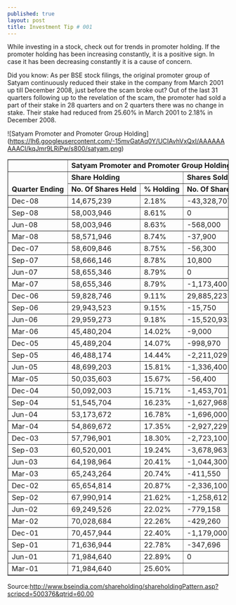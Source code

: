 ```yaml
---
published: true
layout: post
title: Investment Tip # 001
---
```


While investing in a stock, check out for trends in promoter holding. If the promoter holding has been increasing constantly, it is a positive sign. In case it has been decreasing constantly it is a cause of concern.

<!---abstract-->

Did you know: As per BSE stock filings, the original promoter group of Satyam continuously reduced their stake in the company from March 2001 up till December 2008, just before the scam broke out? Out of the last 31 quarters following up to the revelation of the scam, the promoter had sold a part of their stake in 28 quarters and on 2 quarters there was no change in stake. Their stake had reduced from 25.60% in March 2001 to 2.18% in December 2008.


![Satyam Promoter and Promoter Group Holding] (https://lh6.googleusercontent.com/-15mvGatAq0Y/UCIAvhVxQxI/AAAAAAAAACI/kqJmr9LRiPw/s800/satyam.png)

<table border="1" cellspacing="0" cellpadding="0" width="100%" > 
<tbody>
<tr>
<td width="11%" nowrap="" valign="bottom" ></td>
<td width="88%" nowrap="" colspan="4" valign="bottom" ><b>Satyam Promoter and Promoter Group Holdings</b></td>
</tr>

<tr>
<td width="11%" nowrap="" rowspan="2" valign="bottom" ><b>Quarter Ending</b></td>
<td width="44%" nowrap="" colspan="2" valign="bottom" ><b>Share Holding</b></td>
<td width="44%" nowrap="" colspan="2" valign="bottom" ><b>Shares Sold</b></td>
</tr>

<tr>
<td width="28%" nowrap="" valign="bottom" ><b>No. Of Shares Held</b></td>
<td width="15%" nowrap="" valign="bottom" ><b>% Holding</b></td>
<td width="28%" nowrap="" valign="bottom" ><b>No. Of Shares Held</b></td>
<td width="15%" nowrap="" valign="bottom" ><b>% Holding</b></td>
</tr>

<tr>
<td width="11%" >Dec-08</td>
<td width="28%" nowrap="" valign="bottom" >14,675,239</td>
<td width="15%" nowrap="" valign="bottom" >2.18%</td>
<td width="28%" nowrap="" valign="bottom" >-43,328,707</td>
<td width="15%" nowrap="" valign="bottom" >-6.43%</td>
</tr>

<tr>
<td width="11%" >Sep-08</td>
<td width="28%" nowrap="" valign="bottom" >58,003,946</td>
<td width="15%" nowrap="" valign="bottom" >8.61%</td>
<td width="28%" nowrap="" valign="bottom" >0</td>
<td width="15%" nowrap="" valign="bottom" >-0.02%</td>
</tr>

<tr>
<td width="11%" >Jun-08</td>
<td width="28%" nowrap="" valign="bottom" >58,003,946</td>
<td width="15%" nowrap="" valign="bottom" >8.63%</td>
<td width="28%" nowrap="" valign="bottom" >-568,000</td>
<td width="15%" nowrap="" valign="bottom" >-0.11%</td>
</tr>

<tr>
<td width="11%" >Mar-08</td>
<td width="28%" nowrap="" valign="bottom" >58,571,946</td>
<td width="15%" nowrap="" valign="bottom" >8.74%</td>
<td width="28%" nowrap="" valign="bottom" >-37,900</td>
<td width="15%" nowrap="" valign="bottom" >-0.01%</td>
</tr>

<tr>
<td width="11%" >Dec-07</td>
<td width="28%" nowrap="" valign="bottom" >58,609,846</td>
<td width="15%" nowrap="" valign="bottom" >8.75%</td>
<td width="28%" nowrap="" valign="bottom" >-56,300</td>
<td width="15%" nowrap="" valign="bottom" >-0.03%</td>
</tr>

<tr>
<td width="11%" >Sep-07</td>
<td width="28%" nowrap="" valign="bottom" >58,666,146</td>
<td width="15%" nowrap="" valign="bottom" >8.78%</td>
<td width="28%" nowrap="" valign="bottom" >10,800</td>
<td width="15%" nowrap="" valign="bottom" >-0.01%</td>
</tr>

<tr>
<td width="11%" >Jun-07</td>
<td width="28%" nowrap="" valign="bottom" >58,655,346</td>
<td width="15%" nowrap="" valign="bottom" >8.79%</td>
<td width="28%" nowrap="" valign="bottom" >0</td>
<td width="15%" nowrap="" valign="bottom" >0.00%</td>
</tr>

<tr>
<td width="11%" >Mar-07</td>
<td width="28%" nowrap="" valign="bottom" >58,655,346</td>
<td width="15%" nowrap="" valign="bottom" >8.79%</td>
<td width="28%" nowrap="" valign="bottom" >-1,173,400</td>
<td width="15%" nowrap="" valign="bottom" >-0.32%</td>
</tr>

<tr>
<td width="11%" >Dec-06</td>
<td width="28%" nowrap="" valign="bottom" >59,828,746</td>
<td width="15%" nowrap="" valign="bottom" >9.11%</td>
<td width="28%" nowrap="" valign="bottom" >29,885,223</td>
<td width="15%" nowrap="" valign="bottom" >-0.04%</td>
</tr>

<tr>
<td width="11%" >Sep-06</td>
<td width="28%" nowrap="" valign="bottom" >29,943,523</td>
<td width="15%" nowrap="" valign="bottom" >9.15%</td>
<td width="28%" nowrap="" valign="bottom" >-15,750</td>
<td width="15%" nowrap="" valign="bottom" >-0.03%</td>
</tr>

<tr>
<td width="11%" >Jun-06</td>
<td width="28%" nowrap="" valign="bottom" >29,959,273</td>
<td width="15%" nowrap="" valign="bottom" >9.18%</td>
<td width="28%" nowrap="" valign="bottom" >-15,520,931</td>
<td width="15%" nowrap="" valign="bottom" >-4.84%</td>
</tr>

<tr>
<td width="11%" >Mar-06</td>
<td width="28%" nowrap="" valign="bottom" >45,480,204</td>
<td width="15%" nowrap="" valign="bottom" >14.02%</td>
<td width="28%" nowrap="" valign="bottom" >-9,000</td>
<td width="15%" nowrap="" valign="bottom" >-0.05%</td>
</tr>

<tr>
<td width="11%" >Dec-05</td>
<td width="28%" nowrap="" valign="bottom" >45,489,204</td>
<td width="15%" nowrap="" valign="bottom" >14.07%</td>
<td width="28%" nowrap="" valign="bottom" >-998,970</td>
<td width="15%" nowrap="" valign="bottom" >-0.37%</td>
</tr>

<tr>
<td width="11%" >Sep-05</td>
<td width="28%" nowrap="" valign="bottom" >46,488,174</td>
<td width="15%" nowrap="" valign="bottom" >14.44%</td>
<td width="28%" nowrap="" valign="bottom" >-2,211,029</td>
<td width="15%" nowrap="" valign="bottom" >-1.37%</td>
</tr>

<tr>
<td width="11%" >Jun-05</td>
<td width="28%" nowrap="" valign="bottom" >48,699,203</td>
<td width="15%" nowrap="" valign="bottom" >15.81%</td>
<td width="28%" nowrap="" valign="bottom" >-1,336,400</td>
<td width="15%" nowrap="" valign="bottom" >0.14%</td>
</tr>

<tr>
<td width="11%" >Mar-05</td>
<td width="28%" nowrap="" valign="bottom" >50,035,603</td>
<td width="15%" nowrap="" valign="bottom" >15.67%</td>
<td width="28%" nowrap="" valign="bottom" >-56,400</td>
<td width="15%" nowrap="" valign="bottom" >-0.04%</td>
</tr>

<tr>
<td width="11%" >Dec-04</td>
<td width="28%" nowrap="" valign="bottom" >50,092,003</td>
<td width="15%" nowrap="" valign="bottom" >15.71%</td>
<td width="28%" nowrap="" valign="bottom" >-1,453,701</td>
<td width="15%" nowrap="" valign="bottom" >-0.52%</td>
</tr>

<tr>
<td width="11%" >Sep-04</td>
<td width="28%" nowrap="" valign="bottom" >51,545,704</td>
<td width="15%" nowrap="" valign="bottom" >16.23%</td>
<td width="28%" nowrap="" valign="bottom" >-1,627,968</td>
<td width="15%" nowrap="" valign="bottom" >-0.55%</td>
</tr>

<tr>
<td width="11%" >Jun-04</td>
<td width="28%" nowrap="" valign="bottom" >53,173,672</td>
<td width="15%" nowrap="" valign="bottom" >16.78%</td>
<td width="28%" nowrap="" valign="bottom" >-1,696,000</td>
<td width="15%" nowrap="" valign="bottom" >-0.57%</td>
</tr>

<tr>
<td width="11%" >Mar-04</td>
<td width="28%" nowrap="" valign="bottom" >54,869,672</td>
<td width="15%" nowrap="" valign="bottom" >17.35%</td>
<td width="28%" nowrap="" valign="bottom" >-2,927,229</td>
<td width="15%" nowrap="" valign="bottom" >-0.95%</td>
</tr>

<tr>
<td width="11%" >Dec-03</td>
<td width="28%" nowrap="" valign="bottom" >57,796,901</td>
<td width="15%" nowrap="" valign="bottom" >18.30%</td>
<td width="28%" nowrap="" valign="bottom" >-2,723,100</td>
<td width="15%" nowrap="" valign="bottom" >-0.94%</td>
</tr>

<tr>
<td width="11%" >Sep-03</td>
<td width="28%" nowrap="" valign="bottom" >60,520,001</td>
<td width="15%" nowrap="" valign="bottom" >19.24%</td>
<td width="28%" nowrap="" valign="bottom" >-3,678,963</td>
<td width="15%" nowrap="" valign="bottom" >-1.17%</td>
</tr>

<tr>
<td width="11%" >Jun-03</td>
<td width="28%" nowrap="" valign="bottom" >64,198,964</td>
<td width="15%" nowrap="" valign="bottom" >20.41%</td>
<td width="28%" nowrap="" valign="bottom" >-1,044,300</td>
<td width="15%" nowrap="" valign="bottom" >-0.33%</td>
</tr>

<tr>
<td width="11%" >Mar-03</td>
<td width="28%" nowrap="" valign="bottom" >65,243,264</td>
<td width="15%" nowrap="" valign="bottom" >20.74%</td>
<td width="28%" nowrap="" valign="bottom" >-411,550</td>
<td width="15%" nowrap="" valign="bottom" >-0.13%</td>
</tr>

<tr>
<td width="11%" >Dec-02</td>
<td width="28%" nowrap="" valign="bottom" >65,654,814</td>
<td width="15%" nowrap="" valign="bottom" >20.87%</td>
<td width="28%" nowrap="" valign="bottom" >-2,336,100</td>
<td width="15%" nowrap="" valign="bottom" >-0.75%</td>
</tr>

<tr>
<td width="11%" >Sep-02</td>
<td width="28%" nowrap="" valign="bottom" >67,990,914</td>
<td width="15%" nowrap="" valign="bottom" >21.62%</td>
<td width="28%" nowrap="" valign="bottom" >-1,258,612</td>
<td width="15%" nowrap="" valign="bottom" >-0.40%</td>
</tr>

<tr>
<td width="11%" >Jun-02</td>
<td width="28%" nowrap="" valign="bottom" >69,249,526</td>
<td width="15%" nowrap="" valign="bottom" >22.02%</td>
<td width="28%" nowrap="" valign="bottom" >-779,158</td>
<td width="15%" nowrap="" valign="bottom" >-0.24%</td>
</tr>

<tr>
<td width="11%" >Mar-02</td>
<td width="28%" nowrap="" valign="bottom" >70,028,684</td>
<td width="15%" nowrap="" valign="bottom" >22.26%</td>
<td width="28%" nowrap="" valign="bottom" >-429,260</td>
<td width="15%" nowrap="" valign="bottom" >-0.14%</td>
</tr>

<tr>
<td width="11%" >Dec-01</td>
<td width="28%" nowrap="" valign="bottom" >70,457,944</td>
<td width="15%" nowrap="" valign="bottom" >22.40%</td>
<td width="28%" nowrap="" valign="bottom" >-1,179,000</td>
<td width="15%" nowrap="" valign="bottom" >-0.38%</td>
</tr>

<tr>
<td width="11%" >Sep-01</td>
<td width="28%" nowrap="" valign="bottom" >71,636,944</td>
<td width="15%" nowrap="" valign="bottom" >22.78%</td>
<td width="28%" nowrap="" valign="bottom" >-347,696</td>
<td width="15%" nowrap="" valign="bottom" >-0.11%</td>
</tr>

<tr>
<td width="11%" >Jun-01</td>
<td width="28%" nowrap="" valign="bottom" >71,984,640</td>
<td width="15%" nowrap="" valign="bottom" >22.89%</td>
<td width="28%" nowrap="" valign="bottom" >0</td>
<td width="15%" nowrap="" valign="bottom" >-2.71%</td>
</tr>

<tr>
<td width="11%" >Mar-01</td>
<td width="28%" nowrap="" valign="bottom" >71,984,640</td>
<td width="15%" nowrap="" valign="bottom" >25.60%</td>
<td width="28%" nowrap="" valign="bottom" > </td>
<td width="15%" nowrap="" valign="bottom" > </td>
</tr>

</tbody>
</table>


Source:http://www.bseindia.com/shareholding/shareholdingPattern.asp?scripcd=500376&qtrid=60.00